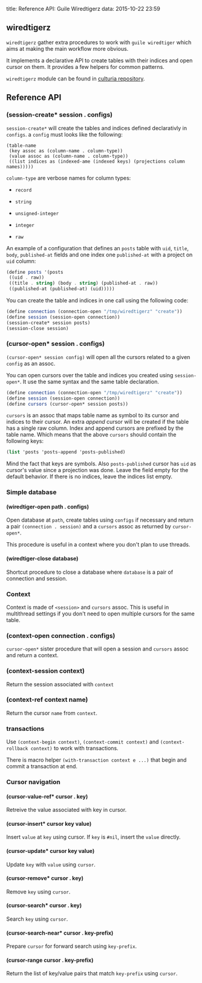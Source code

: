 title: Reference API: Guile Wiredtigerz
data: 2015-10-22 23:59


## wiredtigerz

`wiredtigerz` gather extra procedures to work with `guile wiredtiger` which aims
at making the main workflow more obvious.

It implements a declarative API to create tables with their indices and open
cursor on them. It provides a few helpers for common patterns.

`wiredtigerz` module can be found in [culturia repository](https://github.com/amirouche/Culturia/blob/master/culturia/wiredtigerz.scm).

## Reference API

### (session-create* session . configs)

`session-create*` will create the tables and indices defined declarativly in
`configs`. a `config` must looks like the following:

``` ascii
(table-name
 (key assoc as (column-name . column-type))
 (value assoc as (column-name . column-type))
 ((list indices as (indexed-ame (indexed keys) (projections column names)))))
```

`column-type` are verbose names for column types:

- `record`

- `string`

- `unsigned-integer`

- `integer`

- `raw`

An example of a configuration that defines an `posts` table with `uid`, `title`,
`body`, `published-at` fields and one index one `published-at` with a project
on `uid` column:

```scheme
(define posts '(posts
 ((uid . raw))
 ((title . string) (body . string) (published-at . raw))
 ((published-at (published-at) (uid)))))
```

You can create the table and indices in one call using the following code:

```scheme
(define connection (connection-open "/tmp/wiredtigerz" "create"))
(define session (session-open connection))
(session-create* session posts)
(session-close session)
```

### (cursor-open* session . configs)

`(cursor-open* session config)` will open all the cursors related to a given
`config` as an assoc.

You can open cursors over the table and indices you created using
`session-open*`. It use the same syntax and the same table declaration.

```scheme
(define connection (connection-open "/tmp/wiredtigerz" "create"))
(define session (session-open connection))
(define cursors (cursor-open* session posts))
```

`cursors` is an assoc that maps table name as symbol to its cursor and indices
to their cursor. An extra *append* cursor will be created if the table has a
single raw column. Index and append cursors are prefixed by the table name.
Which means that the above `cursors` should contain the following keys:

```scheme
(list 'posts 'posts-append 'posts-published)
```

Mind the fact that keys are symbols. Also `posts-published` cursor has `uid` as
cursor's value since a projection was done. Leave the field empty for the
default behavior. If there is no indices, leave the indices list empty.

### Simple database

#### (wiredtiger-open path . configs)

Open database at `path`, create tables using `configs` if necessary and return
a pair `(connection . session)` and a `cursors` assoc as returned
by `cursor-open*`.

This procedure is useful in a context where you don't plan to use threads.


#### (wiredtiger-close database)

Shortcut procedure to close a database where `database` is a pair of connection
and session.


### Context

Context is made of `<session>` and `cursors` assoc. This is useful in multithread
settings if you don't need to open multiple cursors for the same table.

### (context-open connection . configs)

`cursor-open*` sister procedure that will open a session and `cursors` assoc
and return a context.

### (context-session context)

Return the session associated with `context`

### (context-ref context name)

Return the cursor `name` from `context`.

### transactions

Use `(context-begin context)`, `(context-commit context)` and
`(context-rollback context)` to work with transactions.

There is macro helper `(with-transaction context e ...)` that begin and
commit a transaction at end.

### Cursor navigation

#### (cursor-value-ref* cursor . key)

Retreive the value associated with key in cursor.

#### (cursor-insert* cursor key value)

Insert `value` at `key` using cursor. If `key` is `#nil`, insert the `value`
directly.

#### (cursor-update* cursor key value)

Update `key` with `value` using `cursor`.

#### (cursor-remove* cursor . key)

Remove `key` using `cursor`.

#### (cursor-search* cursor . key)

Search `key` using `cursor`.

#### (cursor-search-near* cursor . key-prefix)

Prepare `cursor` for forward search using `key-prefix`.

#### (cursor-range cursor . key-prefix)

Return the list of key/value pairs that match `key-prefix` using `cursor`.
